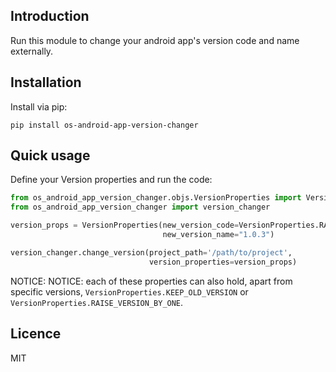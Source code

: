 Introduction
------------

Run this module to change your android app's version code and name externally.

## Installation
Install via pip:

    pip install os-android-app-version-changer

## Quick usage
Define your Version properties and run the code:

```python
from os_android_app_version_changer.objs.VersionProperties import VersionProperties
from os_android_app_version_changer import version_changer

version_props = VersionProperties(new_version_code=VersionProperties.RAISE_VERSION_BY_ONE,
                                  new_version_name="1.0.3")

version_changer.change_version(project_path='/path/to/project', 
                               version_properties=version_props)
```
NOTICE: NOTICE: each of these properties can also hold, apart from specific versions, ```VersionProperties.KEEP_OLD_VERSION``` or ```VersionProperties.RAISE_VERSION_BY_ONE```.

## Licence
MIT